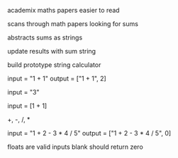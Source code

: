 academix maths papers easier to read

scans through math papers looking for sums 

abstracts sums as strings 

update results with sum string 


build prototype string calculator 


input = "1 + 1"
output = ["1 + 1", 2]

input = "3"

input = [1 + 1]


+, -, /, *

input = "1 + 2 - 3 * 4 / 5"
output = ["1 + 2 - 3 * 4 / 5", 0]

floats are valid inputs 
blank should return zero
